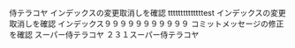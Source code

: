 侍テラコヤ
インデックスの変更取消しを確認
ttttttttttttttest
インデックスの変更取消しを確認
インデックス９９９９９９９９９９９
コミットメッセージの修正を確認
スーパー侍テラコヤ
２３１スーパー侍テラコヤ
